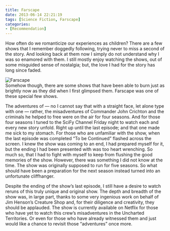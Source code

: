 ```yaml
---
title: Farscape
date: 2013-06-14 22:21:19
tags: [Science Fiction, Farscape]
categories: 
- [Recommendation]
---
```

How often do we romanticize our experiences as children?  There are a few shows that I remember doggedly following, trying never to miss a second of the story.  And looking back at them now I simply do not understand why I was so enamored with them.  I still mostly enjoy watching the shows, out of some misguided sense of nostalgia; but, the love I had for the story has long since faded.  <!-- more --><div class="embedded-image-right">![Farscape](./farscape.jpg)</div>Somehow though, there are some shows that have been able to burn just as brightly now as they did when I first glimpsed them.   Farscape was one of these special few shows.

The adventures of — no I cannot say that with a straight face, let alone type with one —  rather, the misadventures of Commander John Crichton and the criminals he helped to free were on the air for four seasons.  And for those four seasons I tuned to the SciFy Channel Friday night to watch each and every new story unfold.  Right up until the last episode; and that one made me sick to my stomach. For those who are unfamiliar with the show, when the last episode was completed “To be Continued” flashed across the screen.  I knew the show was coming to an end, I had prepared myself for it, but the ending I had been presented with was too heart wrenching.  So much so, that I had to fight with myself to keep from flushing the good memories of the show.  However, there was something I did not know at the time.  The show was originally supposed to run for five seasons.  So what should have been a preparation for the next season instead turned into an unfortunate cliffhanger. 

Despite the ending of the show’s last episode, I still have a desire to watch reruns of this truly unique and original show.  The depth and breadth of the show was, in large part, thanks to some very ingenious work on behalf of Jim Henson’s Creature Shop and, for their diligence and creativity, they should be applauded.  The show is currently available on Netflix for those who have yet to watch this crew’s misadventures in the Uncharted Territories.  Or even for those who have already witnessed them and just would like a chance to revisit those “adventures” once more.
